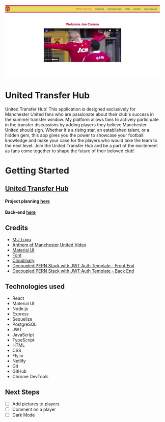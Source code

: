 ![United Transfer Hub]( public/united-transfer-hub.png "united-screenshot")

# United Transfer Hub
United Transfer Hub! This application is designed exclusively for Manchester United fans who are passionate about their club's success in the summer transfer window. My platform allows fans to actively participate in the transfer discussions by adding players they believe Manchester United should sign. Whether it's a rising star, an established talent, or a hidden gem, this app gives you the power to showcase your football knowledge and make your case for the players who would take the team to the next level. Join the United Transfer Hub and be a part of the excitement as fans come together to shape the future of their beloved club!

# Getting Started

## [United Transfer Hub](https://united-transfer-hub.netlify.app/ "United Transfer Hub Link")

#### Project planning [here](https://trello.com/b/ViPpw9HD/united-transfer-hub "Trello Board")

#### Back-end [here](https://github.com/carusoj7/united-transfer-hub-back-end)

## Credits 
* [MU Logo](https://logos-download.com/5479-manchester-united-logo-download.html)
* [Anthem of Manchester United Video](https://www.youtube.com/watch?v=nEsJjN98QbY)
* [Material UI](https://mui.com/)
* [Font](https://fonts.google.com/specimen/Lato?query=Lato)
* [Cloudinary](https://cloudinary.com/)
* [Decoupled PERN Stack with JWT Auth Template - Front End](https://github.com/SEI-Remote/decoupled-mern-jwt-auth-template-front-end)
* [Decoupled PERN Stack with JWT Auth Template - Back End](https://github.com/SEI-Remote/decoupled-mern-jwt-auth-template-back-end)


## Technologies used 
* React
* Material UI
* Node.js
* Express
* Sequelize
* PostgreSQL
* JWT
* JavaScript
* TypeScript
* HTML
* CSS
* Fly.io
* Netlify
* Git
* GitHub
* Chrome DevTools

## Next Steps 
- [ ] Add pictures to players
- [ ] Comment on a player
- [ ] Dark Mode